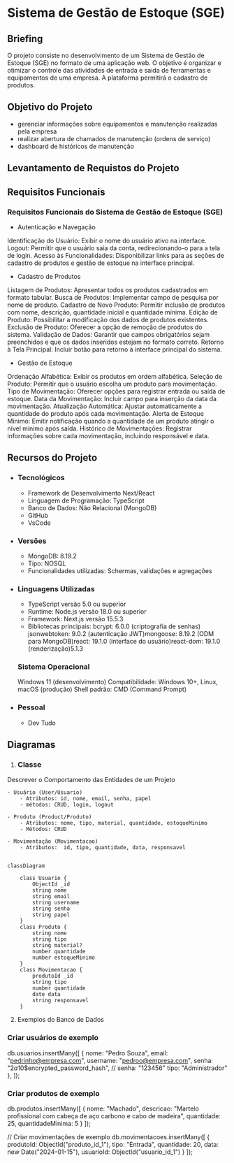 # Sistema de Gestão de Estoque (SGE)

## Briefing
O projeto consiste no desenvolvimento de um Sistema de Gestão de Estoque (SGE) no formato de uma aplicação web. O objetivo é organizar e otimizar o controle das atividades de entrada e saida de ferramentas e equipamentos de uma empresa. A plataforma permitirá o cadastro de produtos.

## Objetivo do Projeto
- gerenciar informações sobre equipamentos e manutenção realizadas pela empresa
- realizar abertura de chamados de manutenção (ordens de serviço)
- dashboard de históricos de manutenção

## Levantamento de Requistos do Projeto

## Requisitos Funcionais
### Requisitos Funcionais do Sistema de Gestão de Estoque (SGE)
- Autenticação e Navegação

Identificação do Usuário: Exibir o nome do usuário ativo na interface.
Logout: Permitir que o usuário saia da conta, redirecionando-o para a tela de login.
Acesso às Funcionalidades: Disponibilizar links para as seções de cadastro de produtos e gestão de estoque na interface principal.

- Cadastro de Produtos

Listagem de Produtos: Apresentar todos os produtos cadastrados em formato tabular.
Busca de Produtos: Implementar campo de pesquisa por nome de produto.
Cadastro de Novo Produto: Permitir inclusão de produtos com nome, descrição, quantidade inicial e quantidade mínima.
Edição de Produto: Possibilitar a modificação dos dados de produtos existentes.
Exclusão de Produto: Oferecer a opção de remoção de produtos do sistema.
Validação de Dados: Garantir que campos obrigatórios sejam preenchidos e que os dados inseridos estejam no formato correto.
Retorno à Tela Principal: Incluir botão para retorno à interface principal do sistema.

- Gestão de Estoque

Ordenação Alfabética: Exibir os produtos em ordem alfabética.
Seleção de Produto: Permitir que o usuário escolha um produto para movimentação.
Tipo de Movimentação: Oferecer opções para registrar entrada ou saída de estoque.
Data da Movimentação: Incluir campo para inserção da data da movimentação.
Atualização Automática: Ajustar automaticamente a quantidade do produto após cada movimentação.
Alerta de Estoque Mínimo: Emitir notificação quando a quantidade de um produto atingir o nível mínimo após saída.
Histórico de Movimentações: Registrar informações sobre cada movimentação, incluindo responsável e data.

## Recursos do Projeto
- ### Tecnológicos
    - Framework de Desenvolvimento Next/React
    - Linguagem de Programação: TypeScript
    - Banco de Dados: Não Relacional (MongoDB)
    - GitHub
    - VsCode

- ### Versões
    - MongoDB: 8.19.2
    - Tipo: NOSQL
    - Funcionalidades utilizadas: Schermas, validações e agregações

- ### Linguagens Utilizadas
    - TypeScript versão 5.0 ou superior
    - Runtime: Node.js versão 18.0 ou superior
    - Framework: Next.js versão 15.5.3     
    - Bibliotecas principais:
    bcrypt: 6.0.0 (criptografia de senhas)
    jsonwebtoken: 9.0.2 (autenticação JWT)mongoose: 8.19.2 (ODM para MongoDB)react: 19.1.0 (interface do usuário)react-dom: 19.1.0 (renderização)5.1.3 
    
    ### Sistema Operacional
    Windows 11 (desenvolvimento)
    Compatibilidade: Windows 10+, Linux, macOS (produção)
    Shell padrão: CMD (Command Prompt)

- ### Pessoal
    - Dev Tudo

## Diagramas

1. ### Classe
Descrever o Comportamento das Entidades de um Projeto

    - Usuário (User/Usuario)
        - Atributos: id, nome, email, senha, papel
        - métodos: CRUD, login, logout

    - Produto (Product/Produto)
        - Atributos: nome, tipo, material, quantidade, estoqueMinimo
        - Métodos: CRUD
    
    - Movimentação (Movimentacao)
        - Atributos:  id, tipo, quantidade, data, responsavel

```mermaid

classDiagram

    class Usuario {
        ObjectId _id
        string nome
        string email
        string username
        string senha
        string papel
    }
    class Produto {
        string nome
        string tipo
        string material?
        number quantidade
        number estoqueMinimo
    }
    class Movimentacao {
        produtoId _id
        string tipo
        number quantidade
        date data
        string responsavel
    }

```

2.  Exemplos do Banco de Dados
### Criar usuários de exemplo
db.usuarios.insertMany([
  {
    nome: "Pedro Souza",
    email: "pedrinho@empresa.com",
    username: "pedroo@empresa.com",
    senha: "$2a$10$encrypted_password_hash", // senha: "123456"
    tipo: "Administrador"
  },
]);

### Criar produtos de exemplo
db.produtos.insertMany([
  {
    nome: "Machado",
    descricao: "Martelo profissional com cabeça de aço carbono e cabo de madeira",
    quantidade: 25,
    quantidadeMinima: 5
  }
]);

// Criar movimentações de exemplo
db.movimentacoes.insertMany([
  {
    produtoId: ObjectId("produto_id_1"),
    tipo: "Entrada",
    quantidade: 20,
    data: new Date("2024-01-15"),
    usuarioId: ObjectId("usuario_id_1")
  }
]);

```

